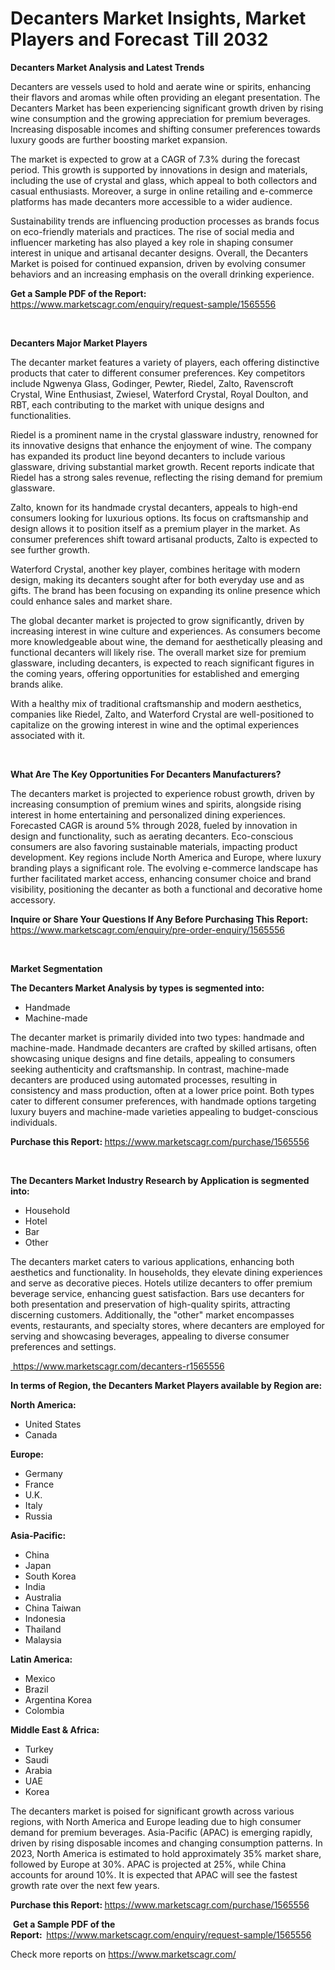 <p><h1>Decanters Market Insights, Market Players and Forecast Till 2032</h1></p><p><strong>Decanters Market Analysis and Latest Trends</strong></p>
<p><p>Decanters are vessels used to hold and aerate wine or spirits, enhancing their flavors and aromas while often providing an elegant presentation. The Decanters Market has been experiencing significant growth driven by rising wine consumption and the growing appreciation for premium beverages. Increasing disposable incomes and shifting consumer preferences towards luxury goods are further boosting market expansion. </p><p>The market is expected to grow at a CAGR of 7.3% during the forecast period. This growth is supported by innovations in design and materials, including the use of crystal and glass, which appeal to both collectors and casual enthusiasts. Moreover, a surge in online retailing and e-commerce platforms has made decanters more accessible to a wider audience. </p><p>Sustainability trends are influencing production processes as brands focus on eco-friendly materials and practices. The rise of social media and influencer marketing has also played a key role in shaping consumer interest in unique and artisanal decanter designs. Overall, the Decanters Market is poised for continued expansion, driven by evolving consumer behaviors and an increasing emphasis on the overall drinking experience.</p></p>
<p><strong>Get a Sample PDF of the Report:&nbsp;</strong> <a href="https://www.marketscagr.com/enquiry/request-sample/1565556?utm_campaign=2650&utm_medium=2&utm_source=Github&utm_content=ia&utm_term=04042025&utm_id=decanters">https://www.marketscagr.com/enquiry/request-sample/1565556</a></p>
<p>&nbsp;</p>
<p><strong>Decanters Major Market Players</strong></p>
<p><p>The decanter market features a variety of players, each offering distinctive products that cater to different consumer preferences. Key competitors include Ngwenya Glass, Godinger, Pewter, Riedel, Zalto, Ravenscroft Crystal, Wine Enthusiast, Zwiesel, Waterford Crystal, Royal Doulton, and RBT, each contributing to the market with unique designs and functionalities.</p><p>Riedel is a prominent name in the crystal glassware industry, renowned for its innovative designs that enhance the enjoyment of wine. The company has expanded its product line beyond decanters to include various glassware, driving substantial market growth. Recent reports indicate that Riedel has a strong sales revenue, reflecting the rising demand for premium glassware.</p><p>Zalto, known for its handmade crystal decanters, appeals to high-end consumers looking for luxurious options. Its focus on craftsmanship and design allows it to position itself as a premium player in the market. As consumer preferences shift toward artisanal products, Zalto is expected to see further growth.</p><p>Waterford Crystal, another key player, combines heritage with modern design, making its decanters sought after for both everyday use and as gifts. The brand has been focusing on expanding its online presence which could enhance sales and market share.</p><p>The global decanter market is projected to grow significantly, driven by increasing interest in wine culture and experiences. As consumers become more knowledgeable about wine, the demand for aesthetically pleasing and functional decanters will likely rise. The overall market size for premium glassware, including decanters, is expected to reach significant figures in the coming years, offering opportunities for established and emerging brands alike.</p><p>With a healthy mix of traditional craftsmanship and modern aesthetics, companies like Riedel, Zalto, and Waterford Crystal are well-positioned to capitalize on the growing interest in wine and the optimal experiences associated with it.</p></p>
<p>&nbsp;</p>
<p><strong>What Are The Key Opportunities For Decanters Manufacturers?</strong></p>
<p><p>The decanters market is projected to experience robust growth, driven by increasing consumption of premium wines and spirits, alongside rising interest in home entertaining and personalized dining experiences. Forecasted CAGR is around 5% through 2028, fueled by innovation in design and functionality, such as aerating decanters. Eco-conscious consumers are also favoring sustainable materials, impacting product development. Key regions include North America and Europe, where luxury branding plays a significant role. The evolving e-commerce landscape has further facilitated market access, enhancing consumer choice and brand visibility, positioning the decanter as both a functional and decorative home accessory.</p></p>
<p><strong>Inquire or Share Your Questions If Any Before Purchasing This Report:</strong> <a href="https://www.marketscagr.com/enquiry/pre-order-enquiry/1565556?utm_campaign=2650&utm_medium=2&utm_source=Github&utm_content=ia&utm_term=04042025&utm_id=decanters">https://www.marketscagr.com/enquiry/pre-order-enquiry/1565556</a></p>
<p>&nbsp;</p>
<p><strong>Market Segmentation</strong></p>
<p><strong>The Decanters Market Analysis by types is segmented into:</strong></p>
<p><ul><li>Handmade</li><li>Machine-made</li></ul></p>
<p><p>The decanter market is primarily divided into two types: handmade and machine-made. Handmade decanters are crafted by skilled artisans, often showcasing unique designs and fine details, appealing to consumers seeking authenticity and craftsmanship. In contrast, machine-made decanters are produced using automated processes, resulting in consistency and mass production, often at a lower price point. Both types cater to different consumer preferences, with handmade options targeting luxury buyers and machine-made varieties appealing to budget-conscious individuals.</p></p>
<p><strong>Purchase this Report:&nbsp;</strong><a href="https://www.marketscagr.com/purchase/1565556?utm_campaign=2650&utm_medium=2&utm_source=Github&utm_content=ia&utm_term=04042025&utm_id=decanters">https://www.marketscagr.com/purchase/1565556</a></p>
<p>&nbsp;</p>
<p><strong>The Decanters Market Industry Research by Application is segmented into:</strong></p>
<p><ul><li>Household</li><li>Hotel</li><li>Bar</li><li>Other</li></ul></p>
<p><p>The decanters market caters to various applications, enhancing both aesthetics and functionality. In households, they elevate dining experiences and serve as decorative pieces. Hotels utilize decanters to offer premium beverage service, enhancing guest satisfaction. Bars use decanters for both presentation and preservation of high-quality spirits, attracting discerning customers. Additionally, the "other" market encompasses events, restaurants, and specialty stores, where decanters are employed for serving and showcasing beverages, appealing to diverse consumer preferences and settings.</p></p>
<p><a href="https://www.marketscagr.com/decanters-r1565556?utm_campaign=2650&utm_medium=2&utm_source=Github&utm_content=ia&utm_term=04042025&utm_id=decanters">&nbsp;https://www.marketscagr.com/decanters-r1565556</a></p>
<p><strong>In terms of Region, the Decanters Market Players available by Region are:</strong></p>
<p>
    <p> <strong> North America: </strong>
        <ul>
            <li>United States</li>
            <li>Canada</li>
        </ul>
        </p> 
    <p> <strong> Europe: </strong>
        <ul>
            <li>Germany</li>
            <li>France</li>
            <li>U.K.</li>
            <li>Italy</li>
            <li>Russia</li>
        </ul>
        </p> 
    <p> <strong> Asia-Pacific: </strong>
        <ul>
            <li>China</li>
            <li>Japan</li>
            <li>South Korea</li>
            <li>India</li>
            <li>Australia</li>
            <li>China Taiwan</li>
            <li>Indonesia</li>
            <li>Thailand</li>
            <li>Malaysia</li>
        </ul>
        </p> 
    <p> <strong> Latin America: </strong>
        <ul>
            <li>Mexico</li>
            <li>Brazil</li>
            <li>Argentina Korea</li>
            <li>Colombia</li>
        </ul>
        </p> 
    <p> <strong> Middle East & Africa: </strong>
        <ul>
            <li>Turkey</li>
            <li>Saudi</li>
            <li>Arabia</li>
            <li>UAE</li>
            <li>Korea</li>
        </ul>
    </p>
    </p>
<p><p>The decanters market is poised for significant growth across various regions, with North America and Europe leading due to high consumer demand for premium beverages. Asia-Pacific (APAC) is emerging rapidly, driven by rising disposable incomes and changing consumption patterns. In 2023, North America is estimated to hold approximately 35% market share, followed by Europe at 30%. APAC is projected at 25%, while China accounts for around 10%. It is expected that APAC will see the fastest growth rate over the next few years.</p></p>
<p><strong>Purchase this Report: </strong><a href="https://www.marketscagr.com/purchase/1565556?utm_campaign=2650&utm_medium=2&utm_source=Github&utm_content=ia&utm_term=04042025&utm_id=decanters">https://www.marketscagr.com/purchase/1565556</a></p>
<p>&nbsp;<strong>Get a Sample PDF of the Report:&nbsp;&nbsp;</strong><a href="https://www.marketscagr.com/enquiry/request-sample/1565556?utm_campaign=2650&utm_medium=2&utm_source=Github&utm_content=ia&utm_term=04042025&utm_id=decanters">https://www.marketscagr.com/enquiry/request-sample/1565556</a></p>
<p><strong></strong></p>
<p>Check more reports on <a href="https://www.marketscagr.com/?utm_campaign=2650&utm_medium=2&utm_source=Github&utm_content=ia&utm_term=04042025&utm_id=decanters">https://www.marketscagr.com/</a></p>